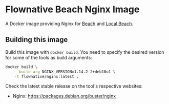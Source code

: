 # Flownative Beach Nginx Image

A Docker image providing Nginx for [Beach](https://www.flownative.com/beach) and [Local Beach](https://www.flownative.com/localbeach).

## Building this image

Build this image with `docker build`. You need to specify the desired version for some
of the tools as build arguments:

```bash
docker build \
    --build-arg NGINX_VERSION=1.14.2-2+deb10u1 \
    -t flownative/nginx:latest .
```

Check the latest stable release on the tool's respective websites:
 
- Nginx: https://packages.debian.org/buster/nginx
